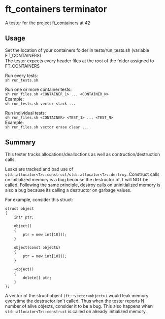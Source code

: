 # ft_containers terminator

A tester for the project ft_containers at 42

## Usage

Set the location of your containers folder in tests/run_tests.sh (variable FT_CONTAINERS) <br/>
The tester expects every header files at the root of the folder assigned to FT_CONTAINERS

Run every tests: <br/>
```sh run_tests.sh```

Run one or more container tests: <br/>
```sh run_files.sh <CONTAINER_1> ... <CONTAINER_N>```
<br/>Example: <br/>
```sh run_tests.sh vector stack ...```

Run individual tests: <br/>
```sh run_files.sh <CONTAINER> <TEST_1> ... <TEST_N>```
<br/>Example: <br/>
```sh run_files.sh vector erase clear ...```

## Summary

This tester tracks allocations/dealloctions as well as contruction/destruction calls.

Leaks are tracked and bad use of ```std::allocator<T>::construct/std::allocator<T>::destroy```. Construct calls on initialized memory is a bug because the destructor of T will NOT be called. Following the same principle, destroy calls on uninitialized memory is also a bug because its calling a destructor on garbage values.

For example, consider this struct: <br/>
```
struct object
{
    int* ptr;

    object()
    {
        ptr = new int[10]();
    }

    object(const object&)
    {
        ptr = new int[10]();
    }

    ~object()
    {
        delete[] ptr;
    }
};
```

A vector of the struct object ```(ft::vector<object>)``` would leak memory everytime the destructor isn't called.
Thus when the tester reports N number of alive objects, consider it to be a bug. This also happens when 
```std::allocator<T>::construct``` is called on already initialized memory.
